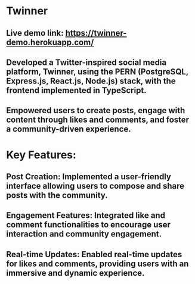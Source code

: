 # Twinner

## Live demo link: https://twinner-demo.herokuapp.com/

## Developed a Twitter-inspired social media platform, Twinner, using the PERN (PostgreSQL, Express.js, React.js, Node.js) stack, with the frontend implemented in TypeScript.

## Empowered users to create posts, engage with content through likes and comments, and foster a community-driven experience.

# Key Features:

## Post Creation: Implemented a user-friendly interface allowing users to compose and share posts with the community.

## Engagement Features: Integrated like and comment functionalities to encourage user interaction and community engagement.

## Real-time Updates: Enabled real-time updates for likes and comments, providing users with an immersive and dynamic experience.

